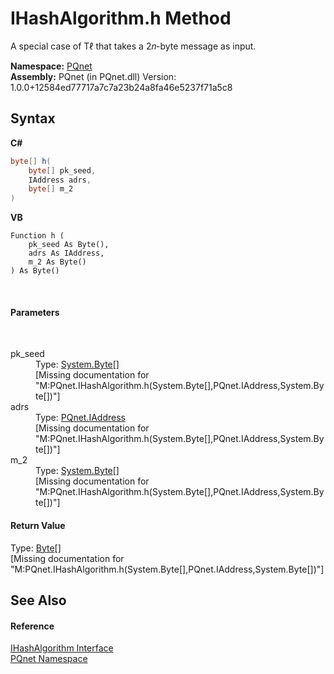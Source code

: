# IHashAlgorithm.h Method 
 

A special case of Tℓ that takes a 2𝑛-byte message as input.

**Namespace:**&nbsp;<a href="fc4f881f-e121-9cf0-ed49-65bf6b5a005d.md">PQnet</a><br />**Assembly:**&nbsp;PQnet (in PQnet.dll) Version: 1.0.0+12584ed77717a7c7a23b24a8fa46e5237f71a5c8

## Syntax

**C#**<br />
``` C#
byte[] h(
	byte[] pk_seed,
	IAddress adrs,
	byte[] m_2
)
```

**VB**<br />
``` VB
Function h ( 
	pk_seed As Byte(),
	adrs As IAddress,
	m_2 As Byte()
) As Byte()
```

<br />

#### Parameters
&nbsp;<dl><dt>pk_seed</dt><dd>Type: <a href="https://docs.microsoft.com/dotnet/api/system.byte" target="_blank" rel="noopener noreferrer">System.Byte</a>[]<br />\[Missing <param name="pk_seed"/> documentation for "M:PQnet.IHashAlgorithm.h(System.Byte[],PQnet.IAddress,System.Byte[])"\]</dd><dt>adrs</dt><dd>Type: <a href="0d09dc6c-e06b-a49c-cc7d-919d9f4e2b9d.md">PQnet.IAddress</a><br />\[Missing <param name="adrs"/> documentation for "M:PQnet.IHashAlgorithm.h(System.Byte[],PQnet.IAddress,System.Byte[])"\]</dd><dt>m_2</dt><dd>Type: <a href="https://docs.microsoft.com/dotnet/api/system.byte" target="_blank" rel="noopener noreferrer">System.Byte</a>[]<br />\[Missing <param name="m_2"/> documentation for "M:PQnet.IHashAlgorithm.h(System.Byte[],PQnet.IAddress,System.Byte[])"\]</dd></dl>

#### Return Value
Type: <a href="https://docs.microsoft.com/dotnet/api/system.byte" target="_blank" rel="noopener noreferrer">Byte</a>[]<br />\[Missing <returns> documentation for "M:PQnet.IHashAlgorithm.h(System.Byte[],PQnet.IAddress,System.Byte[])"\]

## See Also


#### Reference
<a href="45b4566a-4b38-408d-b3d5-8cfe474d173b.md">IHashAlgorithm Interface</a><br /><a href="fc4f881f-e121-9cf0-ed49-65bf6b5a005d.md">PQnet Namespace</a><br />